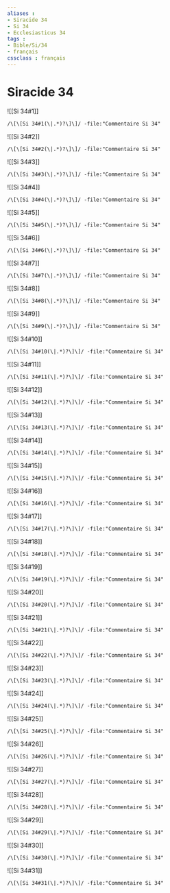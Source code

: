 ```yaml
---
aliases : 
- Siracide 34
- Si 34
- Ecclesiasticus 34
tags : 
- Bible/Si/34
- français
cssclass : français
---
```


# Siracide 34

![[Si 34#1]]

```query
/\[\[Si 34#1(\|.*)?\]\]/ -file:"Commentaire Si 34"
```

![[Si 34#2]]

```query
/\[\[Si 34#2(\|.*)?\]\]/ -file:"Commentaire Si 34"
```

![[Si 34#3]]

```query
/\[\[Si 34#3(\|.*)?\]\]/ -file:"Commentaire Si 34"
```

![[Si 34#4]]

```query
/\[\[Si 34#4(\|.*)?\]\]/ -file:"Commentaire Si 34"
```

![[Si 34#5]]

```query
/\[\[Si 34#5(\|.*)?\]\]/ -file:"Commentaire Si 34"
```

![[Si 34#6]]

```query
/\[\[Si 34#6(\|.*)?\]\]/ -file:"Commentaire Si 34"
```

![[Si 34#7]]

```query
/\[\[Si 34#7(\|.*)?\]\]/ -file:"Commentaire Si 34"
```

![[Si 34#8]]

```query
/\[\[Si 34#8(\|.*)?\]\]/ -file:"Commentaire Si 34"
```

![[Si 34#9]]

```query
/\[\[Si 34#9(\|.*)?\]\]/ -file:"Commentaire Si 34"
```

![[Si 34#10]]

```query
/\[\[Si 34#10(\|.*)?\]\]/ -file:"Commentaire Si 34"
```

![[Si 34#11]]

```query
/\[\[Si 34#11(\|.*)?\]\]/ -file:"Commentaire Si 34"
```

![[Si 34#12]]

```query
/\[\[Si 34#12(\|.*)?\]\]/ -file:"Commentaire Si 34"
```

![[Si 34#13]]

```query
/\[\[Si 34#13(\|.*)?\]\]/ -file:"Commentaire Si 34"
```

![[Si 34#14]]

```query
/\[\[Si 34#14(\|.*)?\]\]/ -file:"Commentaire Si 34"
```

![[Si 34#15]]

```query
/\[\[Si 34#15(\|.*)?\]\]/ -file:"Commentaire Si 34"
```

![[Si 34#16]]

```query
/\[\[Si 34#16(\|.*)?\]\]/ -file:"Commentaire Si 34"
```

![[Si 34#17]]

```query
/\[\[Si 34#17(\|.*)?\]\]/ -file:"Commentaire Si 34"
```

![[Si 34#18]]

```query
/\[\[Si 34#18(\|.*)?\]\]/ -file:"Commentaire Si 34"
```

![[Si 34#19]]

```query
/\[\[Si 34#19(\|.*)?\]\]/ -file:"Commentaire Si 34"
```

![[Si 34#20]]

```query
/\[\[Si 34#20(\|.*)?\]\]/ -file:"Commentaire Si 34"
```

![[Si 34#21]]

```query
/\[\[Si 34#21(\|.*)?\]\]/ -file:"Commentaire Si 34"
```

![[Si 34#22]]

```query
/\[\[Si 34#22(\|.*)?\]\]/ -file:"Commentaire Si 34"
```

![[Si 34#23]]

```query
/\[\[Si 34#23(\|.*)?\]\]/ -file:"Commentaire Si 34"
```

![[Si 34#24]]

```query
/\[\[Si 34#24(\|.*)?\]\]/ -file:"Commentaire Si 34"
```

![[Si 34#25]]

```query
/\[\[Si 34#25(\|.*)?\]\]/ -file:"Commentaire Si 34"
```

![[Si 34#26]]

```query
/\[\[Si 34#26(\|.*)?\]\]/ -file:"Commentaire Si 34"
```

![[Si 34#27]]

```query
/\[\[Si 34#27(\|.*)?\]\]/ -file:"Commentaire Si 34"
```

![[Si 34#28]]

```query
/\[\[Si 34#28(\|.*)?\]\]/ -file:"Commentaire Si 34"
```

![[Si 34#29]]

```query
/\[\[Si 34#29(\|.*)?\]\]/ -file:"Commentaire Si 34"
```

![[Si 34#30]]

```query
/\[\[Si 34#30(\|.*)?\]\]/ -file:"Commentaire Si 34"
```

![[Si 34#31]]

```query
/\[\[Si 34#31(\|.*)?\]\]/ -file:"Commentaire Si 34"
```

